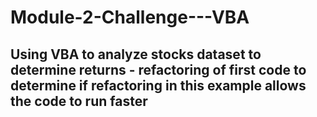 # Module-2-Challenge---VBA
## Using VBA to analyze stocks dataset to determine returns  - refactoring of first code to determine if refactoring in this example allows the code to run faster
